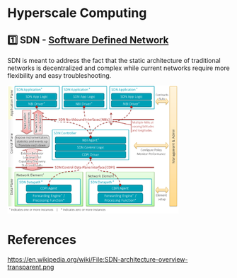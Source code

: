 # Hyperscale Computing


## :one: SDN - [Software Defined Network](https://en.wikipedia.org/wiki/Software-defined_networking)

SDN is meant to address the fact that the static architecture of traditional networks is decentralized and complex while current networks require more flexibility and easy troubleshooting.

<img src="images/SDN-architecture-overview-transparent.png" witdth="837" height="290"></img>


# References

https://en.wikipedia.org/wiki/File:SDN-architecture-overview-transparent.png
